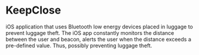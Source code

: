 # KeepClose

iOS application that uses Bluetooth low energy devices placed in luggage to prevent luggage theft. The iOS app constantly monitors the
distance between the user and beacon, alerts the user when the distance exceeds a pre-defined value. Thus, possibly preventing luggage theft.
